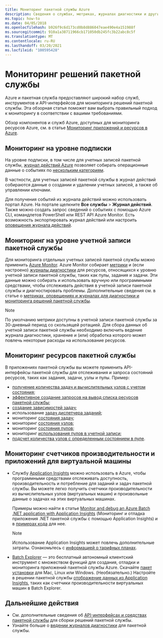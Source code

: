 ```yaml
---
title: Мониторинг пакетной службы Azure
description: Сведения о службах, метриках, журналах диагностики и других функциях мониторинга для пакетной службы Azure.
ms.topic: how-to
ms.date: 04/05/2018
ms.openlocfilehash: b926f9c6d173cd0b8d886047eae490e4a151988f
ms.sourcegitcommit: 910a1a38711966cb171050db245fc3b22abc8c5f
ms.translationtype: MT
ms.contentlocale: ru-RU
ms.lasthandoff: 03/20/2021
ms.locfileid: "100595428"
---
```

# <a name="monitor-batch-solutions"></a>Мониторинг решений пакетной службы

Azure и пакетная служба предоставляют широкий набор служб, инструментов и API-интерфейсов для мониторинга решений пакетной службы. Эта обзорная статья поможет вам выбрать правильный подход к мониторингу в соответствии с вашими требованиями.

Обзор компонентов и служб Azure, доступных для мониторинга ресурсов Azure, см. в статье [Мониторинг приложений и ресурсов в Azure](../azure-monitor/overview.md).

## <a name="subscription-level-monitoring"></a>Мониторинг на уровне подписки

На уровне подписки, в том числе для учетных записей пакетной службы, [журнал действий Azure](../azure-monitor/essentials/platform-logs-overview.md) позволяет собирать операционные данные о событиях по [нескольким категориям](../azure-monitor/essentials/activity-log.md#view-the-activity-log).

В частности, для учетных записей пакетной службы в журнал действий собираются данные о создании и удалении учетных записей, а также об управлении ключами.

Для получения событий из журнала действий можно использовать портал Azure. На портале щелкните **Все службы** > **Журнал действий**. Также можно создать запрос сведений о событиях с помощью Azure CLI, командлетов PowerShell или REST API Azure Monitor. Есть возможность экспортировать журнал действий или настроить [оповещения журнала действий](../azure-monitor/alerts/alerts-activity-log.md).

## <a name="batch-account-level-monitoring"></a>Мониторинг на уровне учетной записи пакетной службы

Для мониторинга отдельных учетных записей пакетной службы можно применить [Azure Monitor](../azure-monitor/overview.md). Azure Monitor собирает [метрики](../azure-monitor/essentials/data-platform-metrics.md) и (если настроено) [журналы диагностики](../azure-monitor/essentials/platform-logs-overview.md) для ресурсов, относящихся к уровню учетной записи пакетной службы, таких как пулы, задания и задачи. Эти данные можно собирать и использовать вручную или программными средствами, чтобы отслеживать действия в учетной записи пакетной службы и диагностировать проблемы. Дополнительные сведения см. в статье о [метриках, оповещениях и журналах для диагностики и мониторинга решений пакетной службы](batch-diagnostics.md).
 
> [!NOTE]
> По умолчанию метрики доступны в учетной записи пакетной службы за 30-дневный период со скользящей ротацией. Для сбора данных об учетной записи пакетной службы необходимо включить ведение журнала диагностики, хранение и (или) обработка которого может повлечь некоторые расходы на использование ресурсов. 

## <a name="batch-resource-monitoring"></a>Мониторинг ресурсов пакетной службы

В приложениях пакетной службы вы можете применить API-интерфейсы пакетной службы для отслеживания и запроса состояний ресурсов, таких как задания, задачи, узлы и пулы. Пример:

* [получение количества задач и вычислительных узлов с учетом состояния](batch-get-resource-counts.md);
* [эффективное создание запросов на вывод списка ресурсов пакетной службы](batch-efficient-list-queries.md);
* [создание зависимостей задач](batch-task-dependencies.md);
* использование [задач диспетчера заданий](/rest/api/batchservice/job/add#jobmanagertask);
* мониторинг [состояния задач](/rest/api/batchservice/task/list#taskstate);
* мониторинг [состояния узлов](/rest/api/batchservice/computenode/list#computenodestate);
* мониторинг [состояния пулов](/rest/api/batchservice/pool/get#poolstate);
* мониторинг [использования пулов в учетной записи](/rest/api/batchservice/pool/listusagemetrics);
* [подсчет количества узлов с определенным состоянием в пуле](/rest/api/batchservice/account/listpoolnodecounts).

## <a name="vm-performance-counters-and-application-monitoring"></a>Мониторинг счетчиков производительности и приложений для виртуальной машины

* Службу [Application Insights](../azure-monitor/app/app-insights-overview.md) можно использовать в Azure, чтобы программными средствами отслеживать доступность, производительность и потребление для заданий и задач пакетной службы. Вы можете легко получить счетчики производительности из вычислительных узлов (виртуальных машин) и произвольные данные о задачах на этих виртуальных машинах. 

  Примеры можно найти в статье [Monitor and debug an Azure Batch .NET application with Application Insights](monitor-application-insights.md) (Мониторинг и отладка приложения .NET пакетной службы с помощью Application Insights) и в [примерах кода](https://github.com/Azure/azure-batch-samples/tree/master/CSharp/ArticleProjects/ApplicationInsights) для нее.

  > [!NOTE]
  > Использование Application Insights может повлечь дополнительные затраты. Ознакомьтесь с [информацией о тарифных планах](https://azure.microsoft.com/pricing/details/application-insights/). 
  >

* [Batch Explorer](https://github.com/Azure/BatchExplorer) — это бесплатный автономный клиентский инструмент с множеством функций для создания, отладки и мониторинга приложений пакетной службы Azure. Скачайте [пакет установки](https://azure.github.io/BatchExplorer/) для Mac, Linux или Windows. (Необязательно.) Настройте в решении пакетной службы [отображение данных из Application Insights](https://github.com/Azure/batch-insights), таких как счетчики производительности виртуальных машин в Batch Explorer.


## <a name="next-steps"></a>Дальнейшие действия

* См. дополнительные сведения об [API-интерфейсах и средствах пакетной службы](batch-apis-tools.md) для сборки решений пакетной службы.
* Узнайте больше о [ведении журналов диагностики](batch-diagnostics.md) для пакетной службы.
